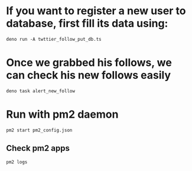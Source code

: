 # If you want to register a new user to database, first fill its data using:
`deno run -A twttier_follow_put_db.ts`

# Once we grabbed his follows, we can check his new follows easily
`deno task alert_new_follow`

# Run with pm2 daemon
`pm2 start pm2_config.json`

## Check pm2 apps
`pm2 logs`

